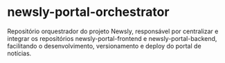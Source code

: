 # newsly-portal-orchestrator
Repositório orquestrador do projeto Newsly, responsável por centralizar e integrar os repositórios newsly-portal-frontend e newsly-portal-backend, facilitando o desenvolvimento, versionamento e deploy do portal de notícias.
